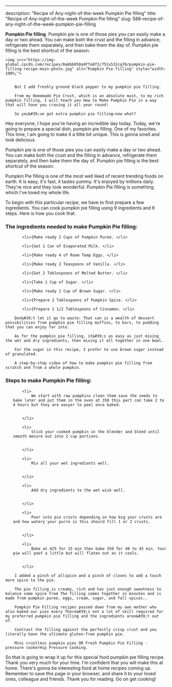 ---
description: "Recipe of Any-night-of-the-week Pumpkin Pie filling"
title: "Recipe of Any-night-of-the-week Pumpkin Pie filling"
slug: 588-recipe-of-any-night-of-the-week-pumpkin-pie-filling

<p>
	<strong>Pumpkin Pie filling</strong>. 
	Pumpkin pie is one of those pies you can easily make a day or two ahead. You can make both the crust and the filling in advance, refrigerate them separately, and then bake them the day of. Pumpkin pie filling is the best shortcut of the season.
</p>
<p>
	
	<img src="https://img-global.cpcdn.com/recipes/0a6bb050a9ffa8f3/751x532cq70/pumpkin-pie-filling-recipe-main-photo.jpg" alt="Pumpkin Pie filling" style="width: 100%;">
	
	
		But I add freshly ground black pepper to my pumpkin pie filling.
	
		From my Homemade Pie Crust, which is an absolute must, to my rich pumpkin filling, I will teach you How to Make Pumpkin Pie in a way that will have you craving it all year round!
	
		So you&#39;ve got extra pumpkin pie filling—now what?
	
</p>
<p>
	Hey everyone, I hope you're having an incredible day today. Today, we're going to prepare a special dish, pumpkin pie filling. One of my favorites. This time, I am going to make it a little bit unique. This is gonna smell and look delicious.
</p>
	
<p>
	Pumpkin pie is one of those pies you can easily make a day or two ahead. You can make both the crust and the filling in advance, refrigerate them separately, and then bake them the day of. Pumpkin pie filling is the best shortcut of the season.
</p>
<p>
	Pumpkin Pie filling is one of the most well liked of recent trending foods on earth. It is easy, it's fast, it tastes yummy. It's enjoyed by millions daily. They're nice and they look wonderful. Pumpkin Pie filling is something which I've loved my whole life.
</p>

<p>
To begin with this particular recipe, we have to first prepare a few ingredients. You can cook pumpkin pie filling using 9 ingredients and 6 steps. Here is how you cook that.
</p>

<h3>The ingredients needed to make Pumpkin Pie filling:</h3>

<ol>
	
		<li>{Make ready 2 Cups of Pumpkin Puree. </li>
	
		<li>{Get 1 Can of Evaporated Milk. </li>
	
		<li>{Make ready 4 of Room Temp Eggs. </li>
	
		<li>{Make ready 2 Teaspoons of Vanilla. </li>
	
		<li>{Get 2 Tablespoons of Melted Butter. </li>
	
		<li>{Take 1 Cup of Sugar. </li>
	
		<li>{Make ready 1 Cup of Brown Sugar. </li>
	
		<li>{Prepare 2 Tablespoons of Pumpkin Spice. </li>
	
		<li>{Prepare 1 1/2 Tablespoons of Cinnamon. </li>
	
</ol>
<p>
	
		Don&#39;t let it go to waste: That can is a wealth of dessert possibilities from pumpkin pie filling muffins, to bars, to pudding that you can enjoy far into.
	
		As for the pumpkin pie filling, it&#39;s as easy as just mixing the wet and dry ingredients, then mixing it all together in one bowl.
	
		For the sugar in this recipe, I prefer to use brown sugar instead of granulated.
	
		A step-by-step video of how to make pumpkin pie filling from scratch and from a whole pumpkin.
	
</p>

<h3>Steps to make Pumpkin Pie filling:</h3>

<ol>
	
		<li>
			We start with raw pumpkins clean them save the seeds to bake later and put them in the oven at 350 this part can take 2 to 4 hours but they are easyer to peel once baked.
			
			
		</li>
	
		<li>
			Stick your cooked pumpkin in the blender and blend until smooth mesure out into 2 cup portions.
			
			
		</li>
	
		<li>
			Mix all your wet ingredients well.
			
			
		</li>
	
		<li>
			Add dry ingredients to the wet wisk well.
			
			
		</li>
	
		<li>
			Poor into pie crusts depending on how big your crusts are and how watery your purre is this should fill 1 or 2 crusts.
			
			
		</li>
	
		<li>
			Bake at 425 for 15 min then bake 350 for 40 to 45 min. Your pie will poof a little but will flaten out as it cools.
			
			
		</li>
	
</ol>

<p>
	
		I added a pinch of allspice and a pinch of cloves to add a touch more spice to the pie.
	
		The pie filling is creamy, rich and has just enough sweetness to balance some spice from The filling comes together in minutes and is made from pumpkin puree, eggs, cream, sugar, and fall spices..
	
		Pumpkin Pie Filling recipes passed down from my own mother who also baked our pies every There&#39;s not a lot of skill required for my preferred pumpkin pie filling and the ingredients aren&#39;t out of.
	
		Contrast the filling against the perfectly crisp crust and you literally have the ultimate gluten-free pumpkin pie.
	
		Mini crustless pumpkin pies OR Fresh Pumpkin Pie Filling - pressure cookerHip Pressure Cooking.
	
</p>

<p>
	So that is going to wrap it up for this special food pumpkin pie filling recipe. Thank you very much for your time. I'm confident that you will make this at home. There's gonna be interesting food at home recipes coming up. Remember to save this page in your browser, and share it to your loved ones, colleague and friends. Thank you for reading. Go on get cooking!
</p>
